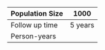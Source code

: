 | Population Size | 1000    |
|-----------------|---------|
| Follow up time  | 5 years |
| Person-years 